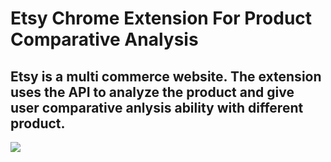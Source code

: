 # Etsy Chrome Extension For Product Comparative Analysis

## Etsy is a multi commerce website. The extension uses the API to analyze the product and give user comparative anlysis ability with different product. 
<img src='https://ibb.co/5MtTg6R'>
